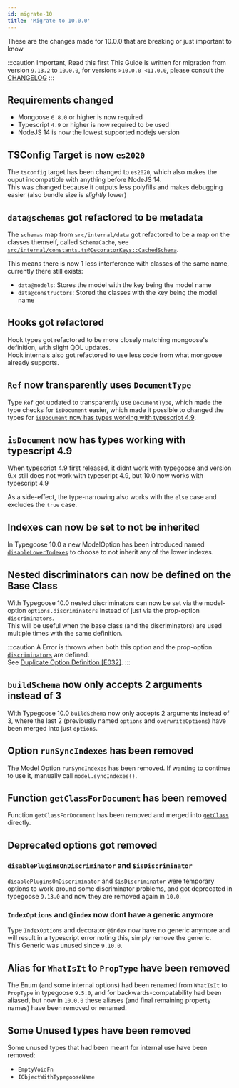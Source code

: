 ```yaml
---
id: migrate-10
title: 'Migrate to 10.0.0'
---
```


These are the changes made for 10.0.0 that are breaking or just important to know

:::caution Important, Read this first
This Guide is written for migration from version `9.13.2` to `10.0.0`, for versions `>10.0.0 <11.0.0`, please consult the [CHANGELOG](https://github.com/typegoose/typegoose/blob/master/CHANGELOG.md)
:::

## Requirements changed

- Mongoose `6.8.0` or higher is now required
- Typescript `4.9` or higher is now required to be used
- NodeJS 14 is now the lowest supported nodejs version

## TSConfig Target is now `es2020`

The `tsconfig` target has been changed to `es2020`, which also makes the ouput incompatible with anything before NodeJS 14.  
This was changed because it outputs less polyfills and makes debugging easier (also bundle size is *slightly* lower)

## `data@schemas` got refactored to be metadata

The `schemas` map from `src/internal/data` got refactored to be a map on the classes themself, called `SchemaCache`, see [`src/internal/constants.ts@DecoratorKeys::CachedSchema`](https://github.com/typegoose/typegoose/blob/74bfa7f357f135987389b33b2678f89117b80e9a/src/internal/constants.ts#L56).

This means there is now 1 less interference with classes of the same name, currently there still exists:
- `data@models`: Stores the model with the key being the model name
- `data@constructors`: Stored the classes with the key being the model name

## Hooks got refactored

Hook types got refactored to be more closely matching mongoose's definition, with slight QOL updates.  
Hook internals also got refactored to use less code from what mongoose already supports.

## `Ref` now transparently uses `DocumentType`

Type `Ref` got updated to transparently use `DocumentType`, which made the type checks for `isDocument` easier, which made it possible to changed the types for [`isDocument` now has types working with typescript 4.9](#isdocument-now-has-types-working-with-typescript-49).

## `isDocument` now has types working with typescript 4.9

When typescript 4.9 first released, it didnt work with typegoose and version 9.x still does not work with typescript 4.9, but 10.0 now works with typescript 4.9

As a side-effect, the type-narrowing also works with the `else` case and excludes the `true` case.

## Indexes can now be set to not be inherited

In Typegoose 10.0 a new ModelOption has been introduced named [`disableLowerIndexes`](../../api/decorators/modelOptions.md#disablelowerindexes) to choose to not inherit any of the lower indexes.

## Nested discriminators can now be defined on the Base Class

With Typegoose 10.0 nested discriminators can now be set via the model-option `options.discriminators` instead of just via the prop-option `discriminators`.  
This will be useful when the base class (and the discriminators) are used multiple times with the same definition.

:::caution
A Error is thrown when both this option and the prop-option [`discriminators`](../../api/decorators/prop.md#discriminators) are defined.  
See [Duplicate Option Definition [E032]](../error-warning-details.md#duplicate-option-definition-e032).
:::

## `buildSchema` now only accepts 2 arguments instead of 3

With Typegoose 10.0 `buildSchema` now only accepts 2 arguments instead of 3, where the last 2 (previously named `options` and `overwriteOptions`) have been merged into just `options`.

## Option `runSyncIndexes` has been removed

The Model Option `runSyncIndexes` has been removed. If wanting to continue to use it, manually call `model.syncIndexes()`.

## Function `getClassForDocument` has been removed

Function `getClassForDocument` has been removed and merged into [`getClass`](../../api/functions/getClass.md) directly.

## Deprecated options got removed

### `disablePluginsOnDiscriminator` and `$isDiscriminator`

`disablePluginsOnDiscriminator` and `$isDiscriminator` were temporary options to work-around some discriminator problems, and got deprecated in typegoose `9.13.0` and now they are removed again in `10.0`.

### `IndexOptions` and `@index` now dont have a generic anymore

Type `IndexOptions` and decorator `@index` now have no generic anymore and will result in a typescript error noting this, simply remove the generic.  
This Generic was unused since `9.10.0`.

## Alias for `WhatIsIt` to `PropType` have been removed

The Enum (and some internal options) had been renamed from `WhatIsIt` to `PropType` in typegoose `9.5.0`, and for backwards-compatability had been aliased, but now in `10.0.0` these aliases (and final remaining property names) have been removed or renamed.

## Some Unused types have been removed

Some unused types that had been meant for internal use have been removed:

- `EmptyVoidFn`
- `IObjectWithTypegooseName`
